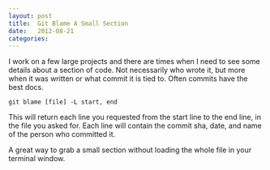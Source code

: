 ```yaml
---
layout: post
title:  Git Blame A Small Section
date:   2012-08-21
categories:
---
```


I work on a few large projects and there are times when I need to see some details about a section of code. Not necessarily who wrote it, but more when it was written or what commit it is tied to. Often commits have the best docs.

    git blame [file] -L start, end

This will return each line you requested from the start line to the end line, in the file you asked for. Each line will contain the commit sha, date, and name of the person who committed it.

A great way to grab a small section without loading the whole file in your terminal window.
